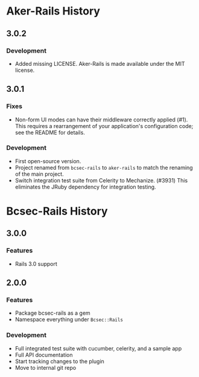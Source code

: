 Aker-Rails History
==================

3.0.2
-----

### Development

- Added missing LICENSE. Aker-Rails is made available under the MIT
  license.

3.0.1
-----

### Fixes

- Non-form UI modes can have their middleware correctly applied
  (#1). This requires a rearrangement of your application's
  configuration code; see the README for details.

### Development

- First open-source version.
- Project renamed from `bcsec-rails` to `aker-rails` to match the
  renaming of the main project.
- Switch integration test suite from Celerity to Mechanize. (#3931)
  This eliminates the JRuby dependency for integration testing.

Bcsec-Rails History
===================

3.0.0
-----

### Features

- Rails 3.0 support

2.0.0
-----

### Features

- Package bcsec-rails as a gem
- Namespace everything under `Bcsec::Rails`

### Development

- Full integrated test suite with cucumber, celerity, and a sample app
- Full API documentation
- Start tracking changes to the plugin
- Move to internal git repo
